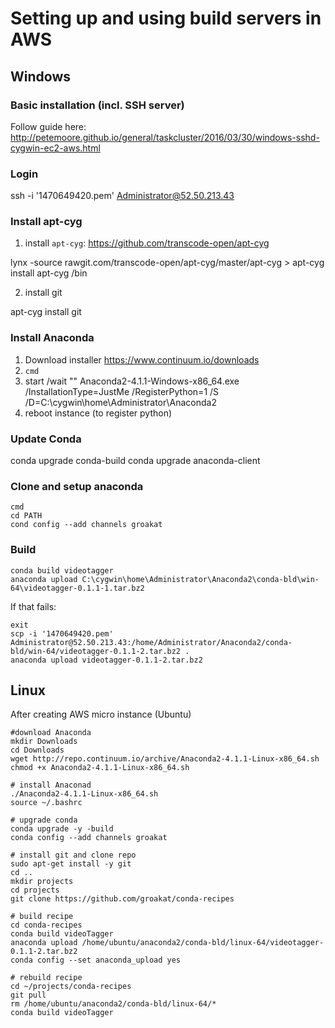 # Setting up and using build servers in AWS

## Windows

### Basic installation (incl. SSH server)
Follow guide here: http://petemoore.github.io/general/taskcluster/2016/03/30/windows-sshd-cygwin-ec2-aws.html

### Login

  ssh -i '1470649420.pem' Administrator@52.50.213.43

### Install apt-cyg

1. install `apt-cyg`: https://github.com/transcode-open/apt-cyg

  lynx -source rawgit.com/transcode-open/apt-cyg/master/apt-cyg > apt-cyg
  install apt-cyg /bin
  
2. install git

  apt-cyg install git
  
### Install Anaconda

1. Download installer https://www.continuum.io/downloads
2. `cmd`
3. start /wait "" Anaconda2-4.1.1-Windows-x86_64.exe /InstallationType=JustMe /RegisterPython=1 /S /D=C:\cygwin\home\Administrator\Anaconda2
4. reboot instance (to register python)


### Update Conda

  conda upgrade conda-build
  conda upgrade anaconda-client

### Clone and setup anaconda

    cmd
    cd PATH
    cond config --add channels groakat
  
### Build

    conda build videotagger
    anaconda upload C:\cygwin\home\Administrator\Anaconda2\conda-bld\win-64\videotagger-0.1.1-1.tar.bz2
  
If that fails:

    exit
    scp -i '1470649420.pem' Administrator@52.50.213.43:/home/Administrator/Anaconda2/conda-bld/win-64/videotagger-0.1.1-2.tar.bz2 .
    anaconda upload videotagger-0.1.1-2.tar.bz2
  
  
## Linux

After creating AWS micro instance (Ubuntu)

    #download Anaconda 
    mkdir Downloads
    cd Downloads
    wget http://repo.continuum.io/archive/Anaconda2-4.1.1-Linux-x86_64.sh
    chmod +x Anaconda2-4.1.1-Linux-x86_64.sh
    
    # install Anaconad
    ./Anaconda2-4.1.1-Linux-x86_64.sh
    source ~/.bashrc
    
    # upgrade conda
    conda upgrade -y -build
    conda config --add channels groakat
    
    # install git and clone repo
    sudo apt-get install -y git
    cd ..
    mkdir projects
    cd projects
    git clone https://github.com/groakat/conda-recipes
    
    # build recipe
    cd conda-recipes
    conda build videoTagger
    anaconda upload /home/ubuntu/anaconda2/conda-bld/linux-64/videotagger-0.1.1-2.tar.bz2
    conda config --set anaconda_upload yes
    
    # rebuild recipe
    cd ~/projects/conda-recipes
    git pull
    rm /home/ubuntu/anaconda2/conda-bld/linux-64/*
    conda build videoTagger
    
  
